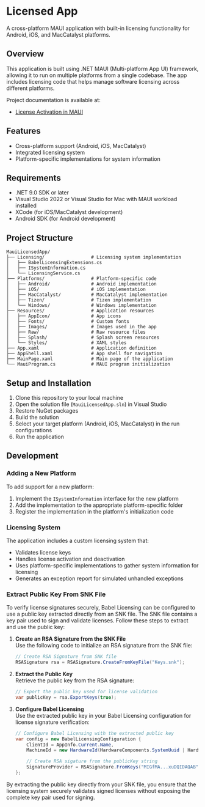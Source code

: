 # Licensed App

A cross-platform MAUI application with built-in licensing functionality for Android, iOS, and MacCatalyst platforms.

## Overview

This application is built using .NET MAUI (Multi-platform App UI) framework, allowing it to run on multiple platforms from a single codebase. The app includes licensing code that helps manage software licensing across different platforms.

Project documentation is available at:
- [License Activation in MAUI](https://babelnet.gitbook.io/babel-licensing/examples/licensing-examples/license-activation-in-maui)

## Features

- Cross-platform support (Android, iOS, MacCatalyst)
- Integrated licensing system
- Platform-specific implementations for system information

## Requirements

- .NET 9.0 SDK or later
- Visual Studio 2022 or Visual Studio for Mac with MAUI workload installed
- XCode (for iOS/MacCatalyst development)
- Android SDK (for Android development)

## Project Structure

```
MauiLicensedApp/
├── Licensing/                 # Licensing system implementation
│   ├── BabelLicensingExtensions.cs
│   ├── ISystemInformation.cs
│   └── LicensingService.cs
├── Platforms/                 # Platform-specific code
│   ├── Android/               # Android implementation
│   ├── iOS/                   # iOS implementation
│   ├── MacCatalyst/           # MacCatalyst implementation
│   ├── Tizen/                 # Tizen implementation
│   └── Windows/               # Windows implementation
├── Resources/                 # Application resources
│   ├── AppIcon/               # App icons
│   ├── Fonts/                 # Custom fonts
│   ├── Images/                # Images used in the app
│   ├── Raw/                   # Raw resource files
│   ├── Splash/                # Splash screen resources
│   └── Styles/                # XAML styles
├── App.xaml                   # Application definition
├── AppShell.xaml              # App shell for navigation
├── MainPage.xaml              # Main page of the application
└── MauiProgram.cs             # MAUI program initialization
```

## Setup and Installation

1. Clone this repository to your local machine
2. Open the solution file (`MauiLicensedApp.sln`) in Visual Studio
3. Restore NuGet packages
4. Build the solution
5. Select your target platform (Android, iOS, MacCatalyst) in the run configurations
6. Run the application

## Development

### Adding a New Platform

To add support for a new platform:

1. Implement the `ISystemInformation` interface for the new platform
2. Add the implementation to the appropriate platform-specific folder
3. Register the implementation in the platform's initialization code

### Licensing System

The application includes a custom licensing system that:
- Validates license keys
- Handles license activation and deactivation
- Uses platform-specific implementations to gather system information for licensing
- Generates an exception report for simulated unhandled exceptions

### Extract Public Key From SNK File

To verify license signatures securely, Babel Licensing can be configured to use a public key extracted directly from an SNK file. The SNK file contains a key pair used to sign and validate licenses. Follow these steps to extract and use the public key:

1. **Create an RSA Signature from the SNK File**  
   Use the following code to initialize an RSA signature from the SNK file:
    ```csharp
    // Create RSA Signature from SNK file
    RSASignature rsa = RSASignature.CreateFromKeyFile("Keys.snk");
    ```

2. **Extract the Public Key**  
   Retrieve the public key from the RSA signature:
    ```csharp
    // Export the public key used for license validation
    var publicKey = rsa.ExportKeys(true);
    ```

3. **Configure Babel Licensing**  
   Use the extracted public key in your Babel Licensing configuration for license signature verification:
    ```csharp
    // Configure Babel Licensing with the extracted public key
    var config = new BabelLicensingConfiguration {
        ClientId = AppInfo.Current.Name,
        MachineId = new HardwareId(HardwareComponents.SystemUuid | HardwareComponents.SystemName).ToMachineKey(),

        // Create RSA sigature from the publicKey string
        SignatureProvider = RSASignature.FromKeys("MIGfMA...xuDQIDAQAB")
    };
    ```

By extracting the public key directly from your SNK file, you ensure that the licensing system securely validates signed licenses without exposing the complete key pair used for signing.
